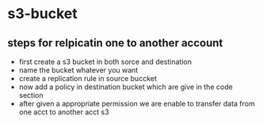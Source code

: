 # s3-bucket
## steps for relpicatin one to another account
+ first create a s3 bucket in both sorce and destination
+ name the bucket whatever you want
+ create a replication rule in source buccket
+ now add a policy in destination bucket which are give in the code section
+ after given a appropriate permission we are enable to transfer data from one acct to another acct s3
